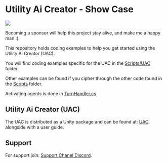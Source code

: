 # Utility Ai Creator - Show Case

[![](https://img.shields.io/static/v1?label=Sponsor&message=%E2%9D%A4&logo=GitHub&color=%23fe8e86)](https://github.com/sponsors/DevOelgaard)<br>

Becoming a sponsor will help this project stay alive, and make me a happy man :).

This repository holds coding examples to help you get started using the Utility Ai Creator (UAC).<br>

You will find coding examples specific for the UAC in the [Scripts/UAC](https://github.com/DevOelgaard/UnityUtilityAiSystem-UAC-Showcase/blob/77ee885c8c1682c499df35df25a52b53b8706f32/Assets/Scripts/UAC) folder.<br>

Other examples can be found if you cipher through the other code found in the [Scripts](https://github.com/DevOelgaard/UnityUtilityAiSystem-UAC-Showcase/blob/77ee885c8c1682c499df35df25a52b53b8706f32/Assets/Scripts) folder.

Activating agents is done in [TurnHandler.cs](https://github.com/DevOelgaard/UnityUtilityAiSystem-UAC-Showcase/blob/77ee885c8c1682c499df35df25a52b53b8706f32/Assets/Scripts/GameHandling/TurnHandler.cs).<br>

## Utility Ai Creator (UAC)

The UAC is distributed as a  Unity package and can be found at: [UAC](https://github.com/DevOelgaard/Utility-Ai-Creator-For-Unity), alongside with a user guide.<br>

## Support

For support join: [Support Chanel Discord](https://discord.gg/3Pa2mmDE9a).<br>
~~~~